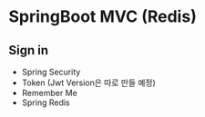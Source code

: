 # SpringBoot MVC (Redis)

## Sign in
- Spring Security
- Token (Jwt Version은 따로 만들 예정)
- Remember Me
- Spring Redis